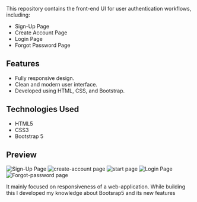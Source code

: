 This repository contains the front-end UI for user authentication workflows, including:
- Sign-Up Page
- Create Account Page
- Login Page
- Forgot Password Page

## Features
- Fully responsive design.
- Clean and modern user interface.
- Developed using HTML, CSS, and Bootstrap.

## Technologies Used
- HTML5
- CSS3
- Bootstrap 5 

## Preview
![Sign-Up Page](https://github.com/user-attachments/assets/9d9e419d-7a46-42bb-a4b4-d83f7ed79c9e)
![create-account page](https://github.com/user-attachments/assets/b8e7055d-07ea-4b1f-aa2c-790061759ccb)
![start page](https://github.com/user-attachments/assets/a2cf0d5b-c5fe-49b5-afd7-e7bfd6e2c9f8)
![Login Page](https://github.com/user-attachments/assets/7ee3073f-406e-4b33-a042-f854ba315c73)
![Forgot-password page](https://github.com/user-attachments/assets/8bd196e9-875b-4be7-a4af-c8bf04485184)

It mainly focused on responsiveness of a web-application. 
While building this I developed my knowledge about Bootsrap5 and its new features
